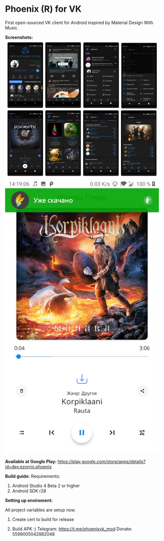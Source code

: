 # Phoenix (R) for VK
First open-sourced VK client for Android inspired by Material Design With Music.

<b>Screenshots:</b>
<img src="Screenshots.jpg"/>
<img src="Screenshot_20200313-141906.jpg"/>

<b>Available at Google Play:</b> https://play.google.com/store/apps/details?id=dev.ezorrio.phoenix <br>

<b>Build guide:</b>
Requirements:
  1) Android Studio 4 Beta 2 or higher
  2) Android SDK r28
  
<b>Setting up enviroment:</b>

  All project variables are setup now.

  1) Create cert to build for release

  2) Build APK :)
Telegram: https://t.me/phoenixvk_mod
Donate: 5599005042882048
